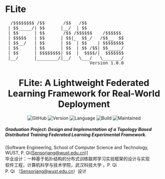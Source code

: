 # FLite
<pre>
  /$$$$$$$$ /$$       /$$   /$$
 | $$_____/| $$      |__/  | $$
 | $$      | $$       /$$ /$$$$$$    /$$$$$$
 | $$$$$   | $$      | $$|_  $$_/   /$$__  $$
 | $$__/   | $$      | $$  | $$    | $$$$$$$$
 | $$      | $$      | $$  | $$ /$$| $$_____/
 | $$      | $$$$$$$$| $$  |  $$$$/|  $$$$$$$
 |__/      |________/|__/   \___/   \_______/
                                Version 1.0.0
</pre>
<div align="center">
<h1 align="center">FLite: A Lightweight Federated Learning Framework for Real-World Deployment</h1>

![GitHub](https://img.shields.io/github/license/Sensorjang/FLite)
![Version](https://img.shields.io/badge/Version-V1.0.0-yellow)
![Language](https://img.shields.io/badge/Language-Python-blue)
![Build](https://img.shields.io/badge/Build-passing-lightgreen)
![Maintained](https://img.shields.io/badge/Maintained-Yes-red)

</div>


##### Graduation Project: Design and Implementation of a Topology Based Distributed Training Federated Learning Experimental Framework. <br/>
[Software Engineering, School of Computer Science and Technology, WUST, P. Qi(Sensorjang@wust.edu.cn)]<br/>
毕业设计：一种基于拓扑结构的分布式训练联邦学习实验框架的设计与实现<br/>
软件工程，计算机科学与技术学院，武汉科技大学 ，P. Qi<br/>
P. Qi （Sensorjang@wust.edu.cn）设计<br/>
